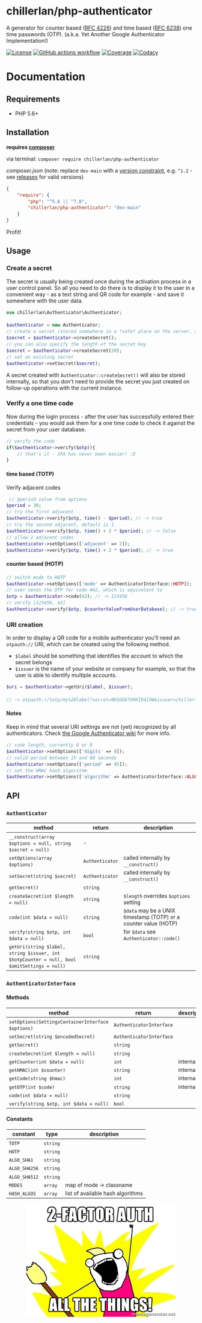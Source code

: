 # chillerlan/php-authenticator

A generator for counter based ([RFC 4226](https://tools.ietf.org/html/rfc4226)) and time based ([RFC 6238](https://tools.ietf.org/html/rfc6238)) one time passwords (OTP). (a.k.a. Yet Another Google Authenticator Implementation!)

[![License][license-badge]][license]
[![GitHub actions workflow][gh-action-badge]][gh-action]
[![Coverage][coverage-badge]][coverage]
[![Codacy][codacy-badge]][codacy]

[license-badge]: https://img.shields.io/github/license/chillerlan/php-authenticator.svg
[license]: https://github.com/chillerlan/php-authenticator/blob/main/LICENSE
[gh-action-badge]: https://img.shields.io/github/actions/workflow/status/chillerlan/php-authenticator/ci.yml?branch=main&logo=github
[gh-action]: https://github.com/chillerlan/php-authenticator/actions?query=branch%3Amain
[coverage-badge]: https://img.shields.io/codecov/c/gh/chillerlan/php-authenticator/main?logo=codecov
[coverage]: https://app.codecov.io/github/chillerlan/php-authenticator/tree/main
[codacy-badge]: https://img.shields.io/codacy/grade/a2793225b448495c9659f27f7f52380a/main?logo=codacy
[codacy]: https://www.codacy.com/gh/chillerlan/php-authenticator/dashboard?branch=main

# Documentation
## Requirements
- PHP 5.6+

## Installation
**requires [composer](https://getcomposer.org)**

via terminal: `composer require chillerlan/php-authenticator`

*composer.json* (note: replace `dev-main` with a [version constraint](https://getcomposer.org/doc/articles/versions.md#writing-version-constraints), e.g. `^1.2` - see [releases](https://github.com/chillerlan/php-authenticator/releases) for valid versions)
```json
{
	"require": {
		"php": "^5.6 || ^7.0",
		"chillerlan/php-authenticator": "dev-main"
	}
}
```

Profit!

## Usage
### Create a secret
The secret is usually being created once during the activation process in a user control panel.
So all you need to do there is to display it to the user in a convenient way -
as a text string and QR code for example - and save it somewhere with the user data.
```php
use chillerlan\Authenticator\Authenticator;

$authenticator = new Authenticator;
// create a secret (stored somewhere in a *safe* place on the server. safe... hahaha jk)
$secret = $authenticator->createSecret();
// you can also specify the length of the secret key
$secret = $authenticator->createSecret(20);
// set an existing secret
$authenticator->setSecret($secret);
```

A secret created with `Authenticator::createSecret()` will also be stored internally,
so that you don't need to provide the secret you just created on follow-up operations with the current instance.

### Verify a one time code
Now during the login process - after the user has successfully entered their credentials - you would
ask them for a one time code to check it against the secret from your user database.

```php
// verify the code
if($authenticator->verify($otp)){
	// that's it - 2FA has never been easier! :D
}
```

#### time based (TOTP)
Verify adjacent codes
```php
 // $period value from options
$period = 30;
// try the first adjacent
$authenticator->verify($otp, time() - $period); // -> true
// try the second adjacent, default is 1
$authenticator->verify($otp, time() + 2 * $period); // -> false
// allow 2 adjacent codes
$authenticator->setOptions(['adjacent' => 2]);
$authenticator->verify($otp, time() + 2 * $period); // -> true
```

#### counter based (HOTP)
```php
// switch mode to HOTP
$authenticator->setOptions(['mode' => AuthenticatorInterface::HOTP]);
// user sends the OTP for code #42, which is equivalent to
$otp = $authenticator->code(42); // -> 123456
// verify [123456, 42]
$authenticator->verify($otp, $counterValueFromUserDatabase); // -> true
```

### URI creation
In order to display a QR code for a mobile authenticator you'll need an `otpauth://` URI, which can be created using the following method.
- `$label` should be something that identifies the account to which the secret belongs
- `$issuer` is the name of your website or company for example, so that the user is able to identify multiple accounts.
```php
$uri = $authenticator->getUri($label, $issuer);

// -> otpauth://totp/my%20label?secret=NKSOQG7UKKID4IXW&issuer=chillerlan.net&digits=6&period=30&algorithm=SHA1
```

#### Notes
Keep in mind that several URI settings are not (yet) recognized by all authenticators. Check [the Google Authenticator wiki](https://github.com/google/google-authenticator/wiki/Key-Uri-Format#parameters) for more info.

```php
// code length, currently 6 or 8
$authenticator->setOptions(['digits' => 8]);
// valid period between 15 and 60 seconds
$authenticator->setOptions(['period' => 45]);
// set the HMAC hash algorithm
$authenticator->setOptions(['algorithm' => AuthenticatorInterface::ALGO_SHA512]);
```

## API
### `Authenticator`
| method                                                                                      | return           | description                                                      |
|---------------------------------------------------------------------------------------------|------------------|------------------------------------------------------------------|
| `__construct(array $options = null, string $secret = null)`                                 | -                |                                                                  |
| `setOptions(array $options)`                                                                | `Authenticator`  | called internally by `__construct()`                             |
| `setSecret(string $secret)`                                                                 | `Authenticator`  | called internally by `__construct()`                             |
| `getSecret()`                                                                               | `string`         |                                                                  |
| `createSecret(int $length = null)`                                                          | `string`         | `$length` overrides `$options` setting                           |
| `code(int $data = null)`                                                                    | `string`         | `$data` may be a UNIX timestamp (TOTP) or a counter value (HOTP) |
| `verify(string $otp, int $data = null)`                                                     | `bool`           | for `$data` see `Authenticator::code()`                          |
| `getUri(string $label, string $issuer, int $hotpCounter = null, bool $omitSettings = null)` | `string`         |                                                                  |

### `AuthenticatorInterface`
#### Methods
| method                                            | return                   | description |
|---------------------------------------------------|--------------------------|-------------|
| `setOptions(SettingsContainerInterface $options)` | `AuthenticatorInterface` |             |
| `setSecret(string $encodedSecret)`                | `AuthenticatorInterface` |             |
| `getSecret()`                                     | `string`                 |             |
| `createSecret(int $length = null)`                | `string`                 |             |
| `getCounter(int $data = null)`                    | `int`                    | internal    |
| `getHMAC(int $counter)`                           | `string`                 | internal    |
| `getCode(string $hmac)`                           | `int`                    | internal    |
| `getOTP(int $code)`                               | `string`                 | internal    |
| `code(int $data = null)`                          | `string`                 |             |
| `verify(string $otp, int $data = null)`           | `bool`                   |             |

#### Constants
| constant      | type     | description                       |
|---------------|----------|-----------------------------------|
| `TOTP`        | `string` |                                   |
| `HOTP`        | `string` |                                   |
| `ALGO_SHA1`   | `string` |                                   |
| `ALGO_SHA256` | `string` |                                   |
| `ALGO_SHA512` | `string` |                                   |
| `MODES`       | `array`  | map of mode -> classname          |
| `HASH_ALGOS`  | `array`  | list of available hash algorithms |

<p align="center">
  <a href="https://twofactorauth.org">
    <img alt="2FA ALL THE THINGS!" src="https://raw.githubusercontent.com/chillerlan/php-authenticator/main/.github/images/2fa-all-the-things.jpg">
  </a>
</p>

